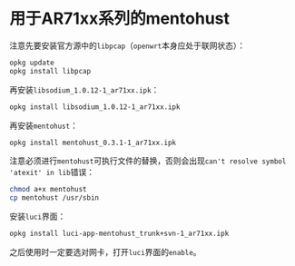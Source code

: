 # 用于AR71xx系列的mentohust

注意先要安装官方源中的`libpcap`（`openwrt`本身应处于联网状态）：

```bash
opkg update
opkg install libpcap
```

再安装`libsodium_1.0.12-1_ar71xx.ipk`：

```bash
opkg install libsodium_1.0.12-1_ar71xx.ipk
```

再安装`mentohust`：

```bash
opkg install mentohust_0.3.1-1_ar71xx.ipk
```

注意必须进行`mentohust`可执行文件的替换，否则会出现`can't resolve symbol 'atexit' in lib`错误：

```bash
chmod a+x mentohust
cp mentohust /usr/sbin
```

安装`luci`界面：

```bash
opkg install luci-app-mentohust_trunk+svn-1_ar71xx.ipk 
```

之后使用时一定要选对网卡，打开`luci`界面的`enable`。

